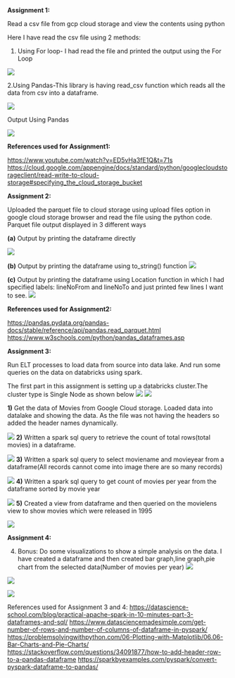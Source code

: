 <b>Assignment 1:</b>

Read a csv file from gcp cloud storage and view the contents using python

Here I have read the csv file using 2 methods:

1. Using For loop- I had read the file and printed the output using the For Loop 

![](https://github.com/div150283/TechPathawaysProgramModule1/blob/main/Week3Assignment/Images/readingcsv_forloop.png)

2.Using Pandas-This library is having read_csv function which reads all the data from csv into a dataframe.

![](https://github.com/div150283/TechPathawaysProgramModule1/blob/main/Week3Assignment/Images/readingcsv_panda.png)

Output Using Pandas

![](https://github.com/div150283/TechPathawaysProgramModule1/blob/main/Week3Assignment/Images/readingcsv_panda_output.png)

<b>References used for Assignment1:</b>

https://www.youtube.com/watch?v=ED5vHa3fE1Q&t=71s
https://cloud.google.com/appengine/docs/standard/python/googlecloudstorageclient/read-write-to-cloud-storage#specifying_the_cloud_storage_bucket

<b>Assignment 2:</b>
 
Uploaded the parquet file to cloud storage using upload files option in google cloud storage browser and read the file using the python code.
Parquet file output displayed in 3 different ways
    
<b>(a)</b> Output by printing the dataframe directly
  
![](https://github.com/div150283/TechPathawaysProgramModule1/blob/main/Week3Assignment/Images/parque_dataframePrint.png)
    
<b>(b)</b> Output by printing the dataframe using to_string() function 
![](https://github.com/div150283/TechPathawaysProgramModule1/blob/main/Week3Assignment/Images/parque_dataframePrint_ToString.png)
    
<b>(c)</b> Output by printing the dataframe using Location function in which I had specified labels: lineNoFrom and lineNoTo and just printed few lines I want to see.
![](https://github.com/div150283/TechPathawaysProgramModule1/blob/main/Week3Assignment/Images/parque_dataframe_byLineNumber.png)
   
<b>References used for Assignment2:</b>
 
 https://pandas.pydata.org/pandas-docs/stable/reference/api/pandas.read_parquet.html
 https://www.w3schools.com/python/pandas_dataframes.asp
 
<b>Assignment 3:</b>
 
Run ELT processes to load data from source into data lake. And run some queries on the data on databricks using spark.

The first part in this assignment is setting up a databricks cluster.The cluster type is Single Node as shown below
![](https://github.com/div150283/TechPathawaysProgramModule1/blob/main/Week3Assignment/Images/dataproc_setup.png)
![](https://github.com/div150283/TechPathawaysProgramModule1/blob/main/Week3Assignment/Images/dataproc_vminstances.png)
 
<b>1)</b> Get the data of Movies from Google Cloud storage. Loaded data into datalake and showing the data. As the file was not having the headers so added the header names dynamically.

![](https://github.com/div150283/TechPathawaysProgramModule1/blob/main/Week3Assignment/Images/dataproc_addHeaderToCsv.png)
<b>2)</b> Written a spark sql query to retrieve the count of total rows(total movies) in a dataframe.

![](https://github.com/div150283/TechPathawaysProgramModule1/blob/main/Week3Assignment/Images/dataproc_dataframe_countQuery.png)
<b>3)</b> Written a spark sql query to select moviename and movieyear from a dataframe(All records cannot come into image there are so many records)

![](https://github.com/div150283/TechPathawaysProgramModule1/blob/main/Week3Assignment/Images/dataproc_dataframe_selectQuery.png)
<b>4)</b> Written a spark sql query to get count of movies per year from the dataframe sorted by movie year

![](https://github.com/div150283/TechPathawaysProgramModule1/blob/main/Week3Assignment/Images/dataproc_dataframe_moviesPerYear.png)
<b>5)</b> Created a view from dataframe and then queried on the movielens view to show movies which were released in 1995

![](https://github.com/div150283/TechPathawaysProgramModule1/blob/main/Week3Assignment/Images/dataproc_dataframe_queryMovieLensView.png)

<b>Assignment 4:</b>

4) Bonus: Do some visualizations to show a simple analysis on the data.
I have created a dataframe and then created bar graph,line graph,pie chart from the selected data(Number of movies per year)
![](https://github.com/div150283/TechPathawaysProgramModule1/blob/main/Week3Assignment/Images/dataproc_dataframe_barGraph.png)

![](https://github.com/div150283/TechPathawaysProgramModule1/blob/main/Week3Assignment/Images/dataproc_dataframe_lineGraph.png)

![](https://github.com/div150283/TechPathawaysProgramModule1/blob/main/Week3Assignment/Images/dataproc_dataframe_PieChart.png)

References used for Assignment 3 and 4:
https://datascience-school.com/blog/practical-apache-spark-in-10-minutes-part-3-dataframes-and-sql/
https://www.datasciencemadesimple.com/get-number-of-rows-and-number-of-columns-of-dataframe-in-pyspark/
https://problemsolvingwithpython.com/06-Plotting-with-Matplotlib/06.06-Bar-Charts-and-Pie-Charts/
https://stackoverflow.com/questions/34091877/how-to-add-header-row-to-a-pandas-dataframe
https://sparkbyexamples.com/pyspark/convert-pyspark-dataframe-to-pandas/

